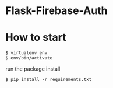 # Flask-Firebase-Auth


# How to start

```
$ virtualenv env 
$ env/bin/activate  
```
run the package install

```
$ pip install -r requirements.txt
```